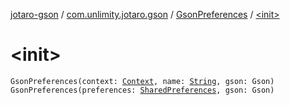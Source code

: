 [jotaro-gson](../../index.md) / [com.unlimity.jotaro.gson](../index.md) / [GsonPreferences](index.md) / [&lt;init&gt;](./-init-.md)

# &lt;init&gt;

`GsonPreferences(context: `[`Context`](https://developer.android.com/reference/android/content/Context.html)`, name: `[`String`](https://kotlinlang.org/api/latest/jvm/stdlib/kotlin/-string/index.html)`, gson: Gson)`
`GsonPreferences(preferences: `[`SharedPreferences`](https://developer.android.com/reference/android/content/SharedPreferences.html)`, gson: Gson)`